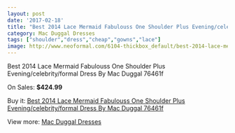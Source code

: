 ```yaml
---
layout: post
date: '2017-02-18'
title: "Best 2014 Lace Mermaid Fabulouss One Shoulder Plus Evening/celebrity/formal Dress By Mac Duggal 76461f"
category: Mac Duggal Dresses
tags: ["shoulder","dress","cheap","gowns","lace"]
image: http://www.neoformal.com/6104-thickbox_default/best-2014-lace-mermaid-fabulouss-one-shoulder-plus-evening-celebrity-formal-dress-by-mac-duggal-76461f.jpg
---
```

Best 2014 Lace Mermaid Fabulouss One Shoulder Plus Evening/celebrity/formal Dress By Mac Duggal 76461f

On Sales: **$424.99**
<a href="https://www.neoformal.com/en/mac-duggal-dresses/2223-best-2014-lace-mermaid-fabulouss-one-shoulder-plus-evening-celebrity-formal-dress-by-mac-duggal-76461f.html"><amp-img layout="responsive" width="600" height="600" src="//www.neoformal.com/6104-thickbox_default/best-2014-lace-mermaid-fabulouss-one-shoulder-plus-evening-celebrity-formal-dress-by-mac-duggal-76461f.jpg" alt="Best 2014 Lace Mermaid Fabulouss One Shoulder Plus Evening/celebrity/formal Dress By Mac Duggal 76461f 0" /></a>
<a href="https://www.neoformal.com/en/mac-duggal-dresses/2223-best-2014-lace-mermaid-fabulouss-one-shoulder-plus-evening-celebrity-formal-dress-by-mac-duggal-76461f.html"><amp-img layout="responsive" width="600" height="600" src="//www.neoformal.com/6105-thickbox_default/best-2014-lace-mermaid-fabulouss-one-shoulder-plus-evening-celebrity-formal-dress-by-mac-duggal-76461f.jpg" alt="Best 2014 Lace Mermaid Fabulouss One Shoulder Plus Evening/celebrity/formal Dress By Mac Duggal 76461f 1" /></a>

Buy it: [Best 2014 Lace Mermaid Fabulouss One Shoulder Plus Evening/celebrity/formal Dress By Mac Duggal 76461f](https://www.neoformal.com/en/mac-duggal-dresses/2223-best-2014-lace-mermaid-fabulouss-one-shoulder-plus-evening-celebrity-formal-dress-by-mac-duggal-76461f.html "Best 2014 Lace Mermaid Fabulouss One Shoulder Plus Evening/celebrity/formal Dress By Mac Duggal 76461f")

View more: [Mac Duggal Dresses](https://www.neoformal.com/en/18-mac-duggal-dresses "Mac Duggal Dresses")